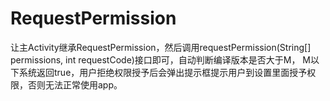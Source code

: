 # RequestPermission
让主Activity继承RequestPermission，然后调用requestPermission(String[] permissions, int requestCode)接口即可，自动判断编译版本是否大于M，
M以下系统返回true，用户拒绝权限授予后会弹出提示框提示用户到设置里面授予权限，否则无法正常使用app。
